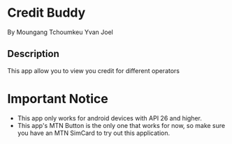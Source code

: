 # Credit Buddy
By Moungang Tchoumkeu Yvan Joel</author>

## Description
This app allow you to view you credit for different operators

# Important Notice
- This app only works for android devices with API 26 and higher.
- This app's MTN Button is the only one that works for now, so make sure you have an MTN SimCard to try out this application.
